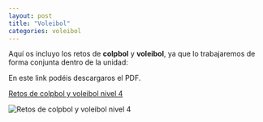 ```yaml
---
layout: post
title: "Voleibol"
categories: voleibol
---
```

Aquí os incluyo los retos de **colpbol** y **voleibol**, ya que lo trabajaremos de forma conjunta dentro de la unidad:

En este link podéis descargaros el PDF.

[Retos de colpbol y voleibol nivel 4](https://danieledufis.github.io/pdfs/Voleibol-colpbol-retos-4.pdf)

![Retos de colpbol y voleibol nivel 4](https://danieledufis.github.io/images_text/Voleibol-colpbol-retos-4_page-0001.jpg)






[Retos de colpbol y voleibol nivel 4]:../../pdfs/Voleibol-colpbol-retos-4.pdf

